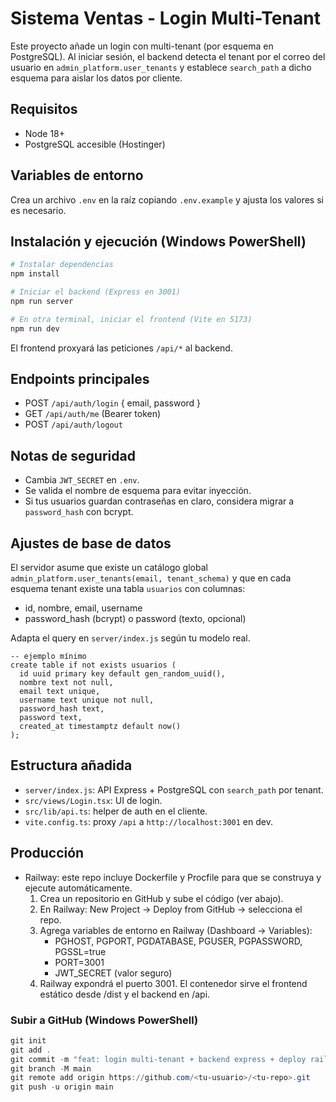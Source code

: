 # Sistema Ventas - Login Multi-Tenant

Este proyecto añade un login con multi-tenant (por esquema en PostgreSQL). Al iniciar sesión, el backend detecta el tenant por el correo del usuario en `admin_platform.user_tenants` y establece `search_path` a dicho esquema para aislar los datos por cliente.

## Requisitos
- Node 18+
- PostgreSQL accesible (Hostinger)

## Variables de entorno
Crea un archivo `.env` en la raíz copiando `.env.example` y ajusta los valores si es necesario.

## Instalación y ejecución (Windows PowerShell)
```powershell
# Instalar dependencias
npm install

# Iniciar el backend (Express en 3001)
npm run server

# En otra terminal, iniciar el frontend (Vite en 5173)
npm run dev
```

El frontend proxyará las peticiones `/api/*` al backend.

## Endpoints principales
- POST `/api/auth/login` { email, password }
- GET `/api/auth/me` (Bearer token)
- POST `/api/auth/logout`

## Notas de seguridad
- Cambia `JWT_SECRET` en `.env`.
- Se valida el nombre de esquema para evitar inyección.
- Si tus usuarios guardan contraseñas en claro, considera migrar a `password_hash` con bcrypt.

## Ajustes de base de datos
El servidor asume que existe un catálogo global `admin_platform.user_tenants(email, tenant_schema)` y que en cada esquema tenant existe una tabla `usuarios` con columnas:
- id, nombre, email, username
- password_hash (bcrypt) o password (texto, opcional)

Adapta el query en `server/index.js` según tu modelo real.

```
-- ejemplo mínimo
create table if not exists usuarios (
  id uuid primary key default gen_random_uuid(),
  nombre text not null,
  email text unique,
  username text unique not null,
  password_hash text,
  password text,
  created_at timestamptz default now()
);
```

## Estructura añadida
- `server/index.js`: API Express + PostgreSQL con `search_path` por tenant.
- `src/views/Login.tsx`: UI de login.
- `src/lib/api.ts`: helper de auth en el cliente.
- `vite.config.ts`: proxy `/api` a `http://localhost:3001` en dev.

## Producción
- Railway: este repo incluye Dockerfile y Procfile para que se construya y ejecute automáticamente.
  1) Crea un repositorio en GitHub y sube el código (ver abajo).
  2) En Railway: New Project -> Deploy from GitHub -> selecciona el repo.
  3) Agrega variables de entorno en Railway (Dashboard -> Variables):
     - PGHOST, PGPORT, PGDATABASE, PGUSER, PGPASSWORD, PGSSL=true
     - PORT=3001
     - JWT_SECRET (valor seguro)
  4) Railway expondrá el puerto 3001. El contenedor sirve el frontend estático desde /dist y el backend en /api.

### Subir a GitHub (Windows PowerShell)
```powershell
git init
git add .
git commit -m "feat: login multi-tenant + backend express + deploy railway"
git branch -M main
git remote add origin https://github.com/<tu-usuario>/<tu-repo>.git
git push -u origin main
```